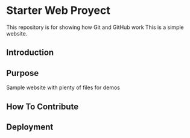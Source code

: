 # Starter Web Proyect
This repository is for showing how Git and GitHub work
This is a simple website.

## Introduction

## Purpose

Sample website with plenty of files for demos

## How To Contribute 

## Deployment